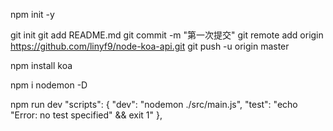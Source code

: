 npm init -y

git init
git add README.md
git commit -m "第一次提交"
git remote add origin https://github.com/linyf9/node-koa-api.git
git push -u origin master

npm install koa

npm i nodemon -D

npm run dev
"scripts": {
    "dev": "nodemon ./src/main.js",
    "test": "echo \"Error: no test specified\" && exit 1"
  },




